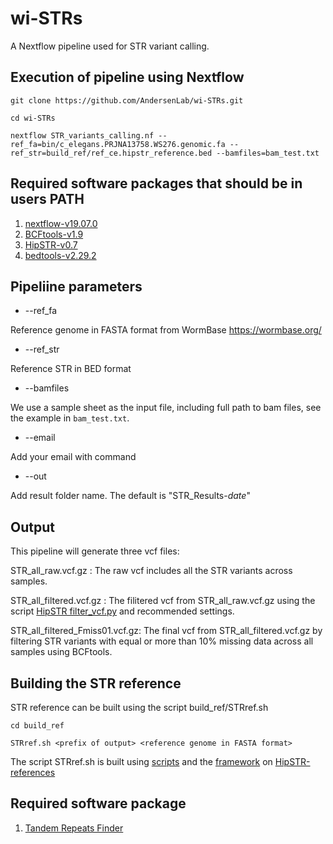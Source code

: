 # wi-STRs

A Nextflow pipeline used for STR variant calling.

## Execution of pipeline using Nextflow
```
git clone https://github.com/AndersenLab/wi-STRs.git

cd wi-STRs

nextflow STR_variants_calling.nf --ref_fa=bin/c_elegans.PRJNA13758.WS276.genomic.fa --ref_str=build_ref/ref_ce.hipstr_reference.bed --bamfiles=bam_test.txt 

```

## Required software packages that should be in users PATH

1. [nextflow-v19.07.0](https://www.nextflow.io/docs/latest/getstarted.html)
2. [BCFtools-v1.9](https://samtools.github.io/bcftools/bcftools.html)
3. [HipSTR-v0.7](https://github.com/tfwillems/HipSTR)
4. [bedtools-v2.29.2](https://bedtools.readthedocs.io/en/latest/)

## Pipeliine parameters

* --ref_fa

Reference genome in FASTA format from WormBase https://wormbase.org/

* --ref_str

Reference STR in BED format

* --bamfiles

We use a sample sheet as the input file, including full path to bam files, see the example in `bam_test.txt`.

* --email

Add your email with command

* --out

Add result folder name. The default is "STR_Results-*date*"

## Output

This pipeline will generate three vcf files:

STR_all_raw.vcf.gz :              The raw vcf includes all the STR variants across samples.

STR_all_filtered.vcf.gz :         The filitered vcf from STR_all_raw.vcf.gz using the script [HipSTR filter_vcf.py](https://github.com/tfwillems/HipSTR/blob/master/scripts/filter_vcf.py) and recommended settings.

STR_all_filtered_Fmiss01.vcf.gz:  The final vcf from STR_all_filtered.vcf.gz by filtering STR variants with equal or more than 10% missing data across all samples using BCFtools.


## Building the STR reference

STR reference can be built using the script build_ref/STRref.sh

```
cd build_ref

STRref.sh <prefix of output> <reference genome in FASTA format>

```

The script STRref.sh is built using [scripts](https://github.com/HipSTR-Tool/HipSTR-references/tree/master/scripts) and the [framework](https://github.com/HipSTR-Tool/HipSTR-references/blob/master/mouse/mouse_reference.md) on [HipSTR-references](https://github.com/HipSTR-Tool/HipSTR-references)

## Required software package

1. [Tandem Repeats Finder](https://tandem.bu.edu/trf/trf.html)

